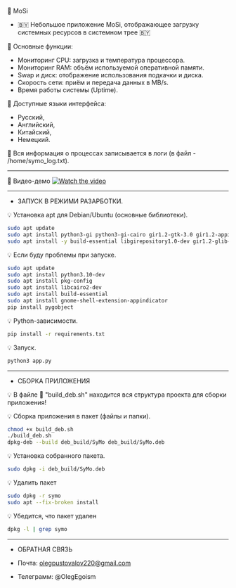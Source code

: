 🔌 MoSi
- 🇧🇾 Небольшое приложение MoSi, отображающее загрузку системных ресурсов в системном трее 🇧🇾 
 
🧾 Основные функции:
- Мониторинг CPU: загрузка и температура процессора.
- Мониторинг RAM: объём используемой оперативной памяти.
- Swap и диск: отображение использования подкачки и диска.
- Скорость сети: приём и передача данных в MB/s.
- Время работы системы (Uptime).

📝 Доступные языки интерфейса: 
- Русский, 
- Английский, 
- Китайский, 
- Немецкий.

📝 Вся информация о процессах записывается в логи (в файл - /home/symo_log.txt).

---
🎥 Видео-демо
[![Watch the video](https://img.youtube.com/vi/lcWTL0O7paI/maxresdefault.jpg)](https://www.youtube.com/watch?v=lcWTL0O7paI)

---
-  ЗАПУСК В РЕЖИМИ РАЗАРБОТКИ.

💡 Установка apt для Debian/Ubuntu (основные библиотеки).
```bash
sudo apt update
sudo apt install python3-gi python3-gi-cairo gir1.2-gtk-3.0 gir1.2-appindicator3-0.1
sudo apt install -y build-essential libgirepository1.0-dev gir1.2-glib-2.0 python3-gi python3-gi-cairo gobject-introspection
```

💡 Если буду проблемы при запуске.
```bash
sudo apt update
sudo apt install python3.10-dev
sudo apt install pkg-config
sudo apt install libcairo2-dev
sudo apt install build-essential
sudo apt install gnome-shell-extension-appindicator
pip install pygobject
```

💡 Python-зависимости.
```bash
pip install -r requirements.txt
```

💡 Запуск.
```bash
python3 app.py
```

---
- СБОРКА ПРИЛОЖЕНИЯ

💡 В файле 📄 "build_deb.sh" находится вся структура проекта для сборки приложения!

💡 Сборка приложения в пакет (файлы и папки).
```bash
chmod +x build_deb.sh
./build_deb.sh
dpkg-deb --build deb_build/SyMo deb_build/SyMo.deb
```

💡 Установка собранного пакета.
```bash
sudo dpkg -i deb_build/SyMo.deb
```

💡 Удалить пакет
```bash
sudo dpkg -r symo
sudo apt --fix-broken install
```

💡 Убедится, что пакет удален
```bash
dpkg -l | grep symo
```

---
- ОБРАТНАЯ СВЯЗЬ

- Почта: olegpustovalov220@gmail.com 
- Телеграмм: @OlegEgoism


